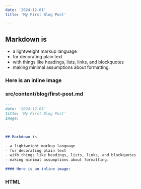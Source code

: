 ```yaml
---
date: '2024-12-01'
title: 'My First Blog Post'

---
```


## Markdown is

- a lightweight markup language
- for decorating plain text
- with things like headings, lists, links, and blockquotes
- making minimal assumptions about formatting.

### Here is an inline image

### src/content/blog/first-post.md

```markdown
---
date: '2024-12-01'
title: 'My First Blog Post'
image:
  
---

## Markdown is

- a lightweight markup language
- for decorating plain text
- with things like headings, lists, links, and blockquotes
- making minimal assumptions about formatting.

#### Here is an inline image:


```

### HTML
